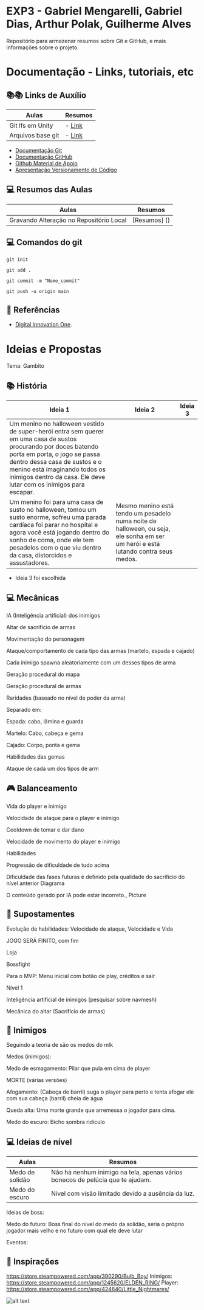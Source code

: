 # EXP3 - Gabriel Mengarelli, Gabriel Dias, Arthur Polak, Guilherme Alves 

Repositório para armazenar resumos sobre Git e GitHub, e mais informações sobre o projeto.


# Documentação - Links, tutoriais, etc

## 📚️📚️ Links de Auxílio

 | Aulas | Resumos |
 |------|---------|
 | Git lfs em Unity | - [Link](https://www.youtube.com/watch?v=_ewoEQFEURg) |
 | Arquivos base git | - [Link](https://www.patreon.com/posts/63076977) |

 - [Documentação Git](https://git-scm.com/doc)
 - [Documentação GitHub](https://docs.github.com/)
 - [Github Material de Apoio](https://github.com/elidianaandrade/dio-curso-git-github)
 - [Apresentação Versionamento de Código](https://academiapme-my.sharepoint.com/:p:/g/personal/renato_dio_me/EYjkgVZuUv5HsVgJUEPv1_oB_QWs8MFBY_PBQ2UAtLqucg?rtime=FOF68ttW3Ug)

 ## 💻️ Resumos das Aulas

 | Aulas | Resumos |
 |------|---------|
 | Gravando Alteração no Repositório Local | [Resumos] () |

 ## 💻️ Comandos do git

 ```
 git init
 ```
 ```
 git add .
 ```
 ```
 git commit -m "Nome_commit"
 ```
 ```
 git push -u origin main
 ```
 ## 🔎 Referências
 - [Digital Innovation One]().
 


# Ideias e Propostas

Tema: Gambito 

 
 ## 📚 História

 | Ideia 1 | Ideia 2 | Ideia 3 |
 |------|---------| -----------|
 | Um menino no halloween vestido de super-herói entra sem querer em uma casa de sustos procurando por doces batendo porta em porta, o jogo se passa dentro dessa casa de sustos e o menino está imaginando todos os inimigos dentro da casa. Ele deve lutar com os inimigos para escapar. 
 | Um menino foi para uma casa de susto no halloween, tomou um susto enorme, sofreu uma parada cardíaca foi parar no hospital e agora você está jogando dentro do sonho de coma, onde ele tem pesadelos com o que viu dentro da casa, distorcidos e assustadores. |  Mesmo menino está tendo um pesadelo numa noite de halloween, ou seja, ele sonha em ser um herói e está lutando contra seus medos. 

 - Ideia 3 foi escolhida 

 

 ## 💻️ Mecânicas 

 

IA (Inteligência artificial) dos inimigos 

Altar de sacrifício de armas 

Movimentação do personagem 

Ataque/comportamento de cada tipo das armas (martelo, espada e cajado) 

Cada inimigo spawna aleatoriamente com um desses tipos de arma 

Geração procedural do mapa 

Geração procedural de armas 

Raridades (baseado no nível de poder da arma) 

Separado em:  

Espada: cabo, lâmina e guarda 

Martelo: Cabo, cabeça e gema 

Cajado: Corpo, ponta e gema 

Habilidades das gemas 

Ataque de cada um dos tipos de arm 

 

 ## 🎮 Balanceamento 

 

Vida do player e inimigo 

Velocidade de ataque para o player e inimigo 

Cooldown de tomar e dar dano 

Velocidade de movimento do player e inimigo 

Habilidades 

Progressão de dificuldade de tudo acima 

Dificuldade das fases futuras é definido pela qualidade do sacrifício do nível anterior Diagrama

O conteúdo gerado por IA pode estar incorreto., Picture 

 

 

 ## 👀 Supostamentes 

Evolução de habilidades: Velocidade de ataque, Velocidade e Vida 

JOGO SERÁ FINITO, com fim 

Loja 

Bossfight 

 

Para o MVP: Menu inicial com botão de play, créditos e sair 

Nível 1 

Inteligência artificial de inimigos (pesquisar sobre navmesh) 

Mecânica do altar (Sacrifício de armas) 

 

 ## 👿 Inimigos 

Seguindo a teoria de são os medos do mlk 

Medos (inimigos): 

 

Medo de esmagamento: Pilar que pula em cima de player 

 

MORTE (várias versões) 

Afogamento: (Cabeça de barril) suga o player para perto e tenta afogar ele com sua cabeça (barril) cheia de água 

Queda alta: Uma morte grande que arremessa o jogador para cima. 

Medo do escuro: Bicho sombra ridículo 

 

 ## 💻️ Ideias de nível

 | Aulas | Resumos |
 |------|---------|
 | Medo de solidão | Não há nenhum inimigo na tela, apenas vários bonecos de pelúcia que te ajudam. |
 | Medo do escuro | Nível com visão limitado devido a ausência da luz. |

 

Ideias de boss: 

 

Medo do futuro: Boss final do nível do medo da solidão, seria o próprio jogador mais velho e no futuro com qual ele deve lutar 

 

 

Eventos: 

 ## 🔎 Inspirações 

https://store.steampowered.com/app/390290/Bulb_Boy/ 
Inimigos: https://store.steampowered.com/app/1245620/ELDEN_RING/ 
Player: https://store.steampowered.com/app/424840/Little_Nightmares/ 

![alt text](https://www.google.com/url?sa=i&url=https%3A%2F%2Fstore.steampowered.com%2Fapp%2F424840%2FLittle_Nightmares%2F%3Fl%3Dportuguese&psig=AOvVaw0CBOQ9SEIIvmwu9j6OyY--&ust=1744134125699000&source=images&cd=vfe&opi=89978449&ved=0CBQQjRxqFwoTCICdg967xowDFQAAAAAdAAAAABAE)
